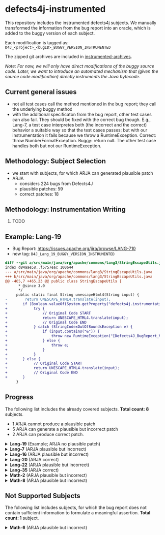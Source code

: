 # defects4j-instrumented

This repository includes the instrumented defects4j subjects. We manually transformed the information from the bug report into an oracle, which is added to the buggy version of each subject.

Each modification is tagged as: `D4J_<project>_<bugID>_BUGGY_VERSION_INSTRUMENTED`

The zipped git archives are included in [instrumented-archives](./instrumented-archives).

*Note: For now, we will only have direct modifications of the buggy source code. Later, we want to introduce an automated mechanism that (given the source code modification) directly instruments the Java bytecode.*

## Current general issues

* not all test cases call the method mentioned in the bug report; they call the underlying buggy method
* with the additional specificaton from the bug report, other test cases can also fail. They should be fixed with the correct bug though. E.g., Lang-7, a test case interpretes both (the incorrect and the correct) behavior a suitable way so that the test cases passes; but with our instrumentation it fails because we throw a RuntimeException. Correct: throw NumberFormatException. Buggy: return null. The other test case handles both but not our RuntimeException.

## Methodology: Subject Selection

* we start with subjects, for which ARJA can generated plausible patch
* ARJA
	* considers 224 bugs from Defects4J
	* plausible patches: 59
	* correct patches: 18

## Methodology: Instrumentation Writing

1. TODO

## Example: Lang-19

* Bug Report: https://issues.apache.org/jira/browse/LANG-710
* new tag: `D4J_Lang_19_BUGGY_VERSION_INSTRUMENTED`

```diff
diff --git a/src/main/java/org/apache/commons/lang3/StringEscapeUtils.java b/src/main/java/org/apache/commons/lang3/StringEscapeUtils.java
index d84aae58..f5757eac 100644
--- a/src/main/java/org/apache/commons/lang3/StringEscapeUtils.java
+++ b/src/main/java/org/apache/commons/lang3/StringEscapeUtils.java
@@ -465,7 +465,23 @@ public class StringEscapeUtils {
      * @since 3.0
      */
     public static final String unescapeHtml4(String input) {
-        return UNESCAPE_HTML4.translate(input);
+       if (Boolean.valueOf(System.getProperty("defects4j.instrumentation.enabled"))) {
+            try {
+                // Original Code START
+                return UNESCAPE_HTML4.translate(input);
+                // Original Code END
+            } catch (StringIndexOutOfBoundsException e) {
+                if (input.contains("&")) {
+                    throw new RuntimeException("[Defects4J_BugReport_Violation]");
+                } else {
+                    throw e;
+                }
+            }
+       } else {
+            // Original Code START
+            return UNESCAPE_HTML4.translate(input);
+            // Original Code END
+       }
     }
```

## Progress

The following list includes the already covered subjects. **Total count: 8** subjects.

* 1 ARJA cannot produce a plausible patch
* 5 ARJA can generate a plausible but incorrect patch
* 2 ARJA can produce correct patch.


<details>
<summary><b>Lang-19</b> (Example; ARJA no plausible patch)</summary>

* Bug Report: https://issues.apache.org/jira/browse/LANG-710
* new tag: `D4J_Lang_19_BUGGY_VERSION_INSTRUMENTED`

```diff
diff --git a/src/main/java/org/apache/commons/lang3/StringEscapeUtils.java b/src/main/java/org/apache/commons/lang3/StringEscapeUtils.java
index d84aae58..f5757eac 100644
--- a/src/main/java/org/apache/commons/lang3/StringEscapeUtils.java
+++ b/src/main/java/org/apache/commons/lang3/StringEscapeUtils.java
@@ -465,7 +465,23 @@ public class StringEscapeUtils {
      * @since 3.0
      */
     public static final String unescapeHtml4(String input) {
-        return UNESCAPE_HTML4.translate(input);
+       if (Boolean.valueOf(System.getProperty("defects4j.instrumentation.enabled"))) {
+            try {
+                // Original Code START
+                return UNESCAPE_HTML4.translate(input);
+                // Original Code END
+            } catch (StringIndexOutOfBoundsException e) {
+                if (input.contains("&")) {
+                    throw new RuntimeException("[Defects4J_BugReport_Violation]");
+                } else {
+                    throw e;
+                }
+            }
+       } else {
+            // Original Code START
+            return UNESCAPE_HTML4.translate(input);
+            // Original Code END
+       }
     }
```

</details>

<details>
<summary><b>Lang-7</b> (ARJA plausible but incorrect)</summary>

* Bug Report: https://issues.apache.org/jira/browse/LANG-822
* new tag: `D4J_Lang_7_BUGGY_VERSION_INSTRUMENTED`

```diff
diff --git a/src/main/java/org/apache/commons/lang3/math/NumberUtils.java b/src/main/java/org/apache/commons/lang3/math/NumberUtils.java
index d49da7f4..c3c8bbde 100644
--- a/src/main/java/org/apache/commons/lang3/math/NumberUtils.java
+++ b/src/main/java/org/apache/commons/lang3/math/NumberUtils.java
@@ -443,6 +443,24 @@ public class NumberUtils {
      * @throws NumberFormatException if the value cannot be converted
      */
     public static Number createNumber(String str) throws NumberFormatException {
+        if (Boolean.valueOf(System.getProperty("defects4j.instrumentation.enabled"))) {
+            Number returnValue = null;
+            try {
+                returnValue = createNumber_original(str);
+            } catch (NumberFormatException e) {
+                throw e;
+            }
+
+            if (str != null && str.startsWith("--") && returnValue == null) {
+                throw new RuntimeException("[Defects4J_BugReport_Violation]");
+            }
+            return returnValue;
+        } else {
+            return createNumber_original(str);
+        }
+    }
+
+    public static Number createNumber_original(String str) throws NumberFormatException {
         if (str == null) {
             return null;
         }
```

</details>

<details>
<summary><b>Lang-16</b> (ARJA plausible but incorrect)</summary>

* Bug Report: https://issues.apache.org/jira/browse/LANG-746
* new tag: `D4J_Lang_16_BUGGY_VERSION_INSTRUMENTED`

```diff
diff --git a/src/main/java/org/apache/commons/lang3/math/NumberUtils.java b/src/main/java/org/apache/commons/lang3/math/NumberUtils.java
index 882358f2..39bffaeb 100644
--- a/src/main/java/org/apache/commons/lang3/math/NumberUtils.java
+++ b/src/main/java/org/apache/commons/lang3/math/NumberUtils.java
@@ -442,6 +442,27 @@ public class NumberUtils {
      * @throws NumberFormatException if the value cannot be converted
      */
     public static Number createNumber(String str) throws NumberFormatException {
+        if (Boolean.valueOf(System.getProperty("defects4j.instrumentation.enabled"))) {
+            try {
+                return createNumber_original(str);
+            } catch (NumberFormatException e) {
+                if (str != null && (str.startsWith("0X") || str.startsWith("-0X"))) {
+                    try {
+                        Integer.decode(str);
+                    } catch (NumberFormatException e_decode) {
+                        throw e;
+                    }
+                    throw new RuntimeException("[Defects4J_BugReport_Violation]");
+                } else {
+                    throw e;
+                }
+            }
+        } else {
+            return createNumber_original(str);
+        }
+    }
+
+    public static Number createNumber_original(String str) throws NumberFormatException {
         if (str == null) {
             return null;
         }
```

</details>

<details>
<summary><b>Lang-20</b> (ARJA correct)</summary>

* Bug Report: https://issues.apache.org/jira/browse/LANG-703
* new tag: `D4J_Lang_20_BUGGY_VERSION_INSTRUMENTED`

```diff
diff --git a/src/main/java/org/apache/commons/lang3/StringUtils.java b/src/main/java/org/apache/commons/lang3/StringUtils.java
index 3c2cf3f2..dde35b27 100644
--- a/src/main/java/org/apache/commons/lang3/StringUtils.java
+++ b/src/main/java/org/apache/commons/lang3/StringUtils.java
@@ -3227,6 +3227,18 @@ public class StringUtils {
      * @since 3.0 Changed signature to use varargs
      */
     public static <T> String join(T... elements) {
+        if (Boolean.valueOf(System.getProperty("defects4j.instrumentation.enabled"))) {
+            try {
+                return join_original(elements);
+            } catch (NullPointerException e) {
+                throw new RuntimeException("[Defects4J_BugReport_Violation]");
+            }
+        } else {
+            return join_original(elements);
+        }
+    }
+
+    public static <T> String join_original(T... elements) {
         return join(elements, null);
     }
```

</details>

<details>
<summary><b>Lang-22</b> (ARJA plausible but incorrect)</summary>

* Bug Report: https://issues.apache.org/jira/browse/LANG-662
* new tag: `D4J_Lang_22_BUGGY_VERSION_INSTRUMENTED`

```diff
diff --git a/src/main/java/org/apache/commons/lang3/math/Fraction.java b/src/main/java/org/apache/commons/lang3/math/Fraction.java
index b36a156a..b2dc787c 100644
--- a/src/main/java/org/apache/commons/lang3/math/Fraction.java
+++ b/src/main/java/org/apache/commons/lang3/math/Fraction.java
@@ -579,6 +579,19 @@ public final class Fraction extends Number implements Comparable<Fraction> {
      * @return the greatest common divisor, never zero
      */
     private static int greatestCommonDivisor(int u, int v) {
+        if (Boolean.valueOf(System.getProperty("defects4j.instrumentation.enabled"))) {
+            int returnValue;
+            returnValue = greatestCommonDivisor_original(u, v);
+            if (u == Integer.MIN_VALUE && v == 2 && returnValue != 2) {
+                throw new RuntimeException("[Defects4J_BugReport_Violation]");
+            }
+            return returnValue;
+        } else {
+            return greatestCommonDivisor_original(u, v);
+        }
+    }
+
+    private static int greatestCommonDivisor_original(int u, int v) {
         // From Commons Math:
         //if either operand is abs 1, return 1:
         if (Math.abs(u) <= 1 || Math.abs(v) <= 1) {
```

</details>

<details>
<summary><b>Lang-35</b> (ARJA correct)</summary>

* Bug Report: https://issues.apache.org/jira/browse/LANG-571
* new tag: `D4J_Lang_35_BUGGY_VERSION_INSTRUMENTED`

```diff
diff --git a/src/main/java/org/apache/commons/lang3/ArrayUtils.java b/src/main/java/org/apache/commons/lang3/ArrayUtils.java
index ac22f8fd..32d6f0e5 100644
--- a/src/main/java/org/apache/commons/lang3/ArrayUtils.java
+++ b/src/main/java/org/apache/commons/lang3/ArrayUtils.java
@@ -3286,6 +3286,22 @@ public class ArrayUtils {
      * @throws IllegalArgumentException if both arguments are null
      */
     public static <T> T[] add(T[] array, T element) {
+        if (Boolean.valueOf(System.getProperty("defects4j.instrumentation.enabled"))) {
+            try {
+                return add_original(array, element);
+            } catch (ClassCastException e) {
+                if (array == null && element == null) {
+                    throw new RuntimeException("[Defects4J_BugReport_Violation]");
+                } else {
+                    throw e;
+                }
+            }
+        } else {
+            return add_original(array, element);
+        }
+    }
+
+    public static <T> T[] add_original(T[] array, T element) {
         Class<?> type;
         if (array != null){
             type = array.getClass();
@@ -3565,6 +3581,22 @@ public class ArrayUtils {
      * @throws IllegalArgumentException if both array and element are null
      */
     public static <T> T[] add(T[] array, int index, T element) {
+        if (Boolean.valueOf(System.getProperty("defects4j.instrumentation.enabled"))) {
+            try {
+                return add_original(array, index, element);
+            } catch (ClassCastException e) {
+                if (array == null && element == null) {
+                    throw new RuntimeException("[Defects4J_BugReport_Violation]");
+                } else {
+                    throw e;
+                }
+            }
+        } else {
+            return add_original(array, index, element);
+        }
+    }
+
+    public static <T> T[] add_original(T[] array, int index, T element) {
         Class<?> clss = null;
         if (array != null) {
             clss = array.getClass().getComponentType();
```

</details>

<details>
<summary><b>Math-2</b> (ARJA plausible but incorrect)</summary>

* Bug Report: https://issues.apache.org/jira/browse/MATH-1021
* new tag: `D4J_Math_2_BUGGY_VERSION_INSTRUMENTED`

```diff
diff --git a/src/main/java/org/apache/commons/math3/distribution/HypergeometricDistribution.java b/src/main/java/org/apache/commons/math3/distribution/HypergeometricDistribution.java
index 27691272f..59287e081 100644
--- a/src/main/java/org/apache/commons/math3/distribution/HypergeometricDistribution.java
+++ b/src/main/java/org/apache/commons/math3/distribution/HypergeometricDistribution.java
@@ -110,6 +110,19 @@ public class HypergeometricDistribution extends AbstractIntegerDistribution {
         this.sampleSize = sampleSize;
     }

+    @Override
+    public int sample() {
+        if (Boolean.valueOf(System.getProperty("defects4j.instrumentation.enabled"))) {
+            int returnValue = super.sample();
+            if (returnValue < this.getSupportLowerBound() || returnValue > this.getSupportUpperBound()) {
+                throw new RuntimeException("[Defects4J_BugReport_Violation]");
+            }
+            return returnValue;
+        } else {
+            return super.sample();
+        }
+    }
+
     /** {@inheritDoc} */
     public double cumulativeProbability(int x) {
         double ret;
```
</details>

<details>
<summary><b>Math-8</b> (ARJA plausible but incorrect)</summary>

* Bug Report: https://issues.apache.org/jira/browse/MATH-942
* new tag: `D4J_Math_8_BUGGY_VERSION_INSTRUMENTED`

```diff
diff --git a/src/main/java/org/apache/commons/math3/distribution/DiscreteDistribution.java b/src/main/java/org/apache/commons/math3/distribution/DiscreteDistribution.java
index 5cb0e4382..58c8b5b54 100644
--- a/src/main/java/org/apache/commons/math3/distribution/DiscreteDistribution.java
+++ b/src/main/java/org/apache/commons/math3/distribution/DiscreteDistribution.java
@@ -179,6 +179,26 @@ public class DiscreteDistribution<T> {
      * positive.
      */
     public T[] sample(int sampleSize) throws NotStrictlyPositiveException {
+        if (Boolean.valueOf(System.getProperty("defects4j.instrumentation.enabled"))) {
+            T[] resultValue = null;
+            try {
+                resultValue = sample_orig(sampleSize);
+            } catch (ArrayStoreException e) {
+                Class typeT = ((T) new Object()).getClass();
+                Object singletonObject = singletons.get(0);
+                if (typeT.isInstance(singletonObject) && !typeT.equals(singletonObject.getClass())) {
+                    throw new RuntimeException("[Defects4J_BugReport_Violation]");
+                } else {
+                    throw e;
+                }
+            }
+            return resultValue;
+        } else {
+            return sample_orig(sampleSize);
+        }
+    }
+
+    public T[] sample_orig(int sampleSize) throws NotStrictlyPositiveException {
         if (sampleSize <= 0) {
             throw new NotStrictlyPositiveException(LocalizedFormats.NUMBER_OF_SAMPLES,
                     sampleSize);
```
</details>



## Not Supported Subjects

The following list includes subjects, for which the bug report does not contain sufficient information to formulate a meaningful assertion. **Total count: 1** subject.

<details>
<summary><b>Math-6</b> (ARJA plausible but incorrect)</summary>

* Bug Report: https://issues.apache.org/jira/browse/MATH-949

> "The method LevenbergMarquardtOptimizer.getIterations() does not report the correct number of iterations; It always returns 0. A quick look at the code shows that only SimplexOptimizer calls BaseOptimizer.incrementEvaluationsCount()
> 
> I've put a test case below. Notice how the evaluations count is correctly incremented, but the iterations count is not."

The bug report says that the method always returns zero but does not say when it is correct and when it is incorrect. It provides a test case; however, this one is already included in the defects4j test suite.

</details>
